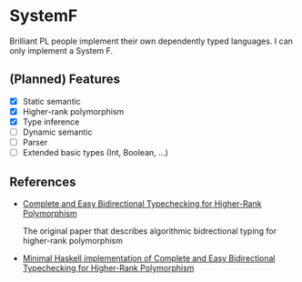 # SystemF

Brilliant PL people implement their own dependently typed languages.
I can only implement a System F.

## (Planned) Features

- [x] Static semantic
- [x] Higher-rank polymorphism
- [x] Type inference
- [ ] Dynamic semantic
- [ ] Parser
- [ ] Extended basic types (Int, Boolean, ...)

## References

- [Complete and Easy Bidirectional Typechecking for Higher-Rank Polymorphism](https://arxiv.org/abs/1306.6032)

  The original paper that describes algorithmic bidrectional typing for higher-rank polymorphism

- [Minimal Haskell implementation of Complete and Easy Bidirectional Typechecking for Higher-Rank Polymorphism](https://gist.github.com/lexi-lambda/287dc8513f6a20424457b9d3eda5026a)
